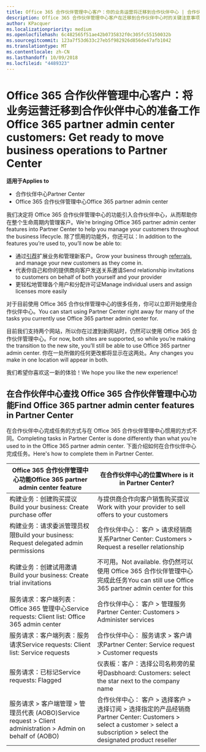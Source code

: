 ```yaml
---
title: Office 365 合作伙伴管理中心客户：你的业务运营将迁移到合作伙伴中心 | 合作伙伴中心
description: Office 365 合作伙伴管理中心客户在迁移到合作伙伴中心时的关键注意事项
author: KPacquer
ms.localizationpriority: medium
ms.openlocfilehash: 6c482565f51ae42b0735832f0c305fc55150032b
ms.sourcegitcommit: 123a7f53d633c27eb5f982926d856de47afb1042
ms.translationtype: MT
ms.contentlocale: zh-CN
ms.lasthandoff: 10/09/2018
ms.locfileid: "4489323"
---
```

# <a name="office-365-partner-admin-center-customers-get-ready-to-move-business-operations-to-partner-center"></a><span data-ttu-id="8b2d8-103">Office 365 合作伙伴管理中心客户：将业务运营迁移到合作伙伴中心的准备工作</span><span class="sxs-lookup"><span data-stu-id="8b2d8-103">Office 365 partner admin center customers: Get ready to move business operations to Partner Center</span></span>

**<span data-ttu-id="8b2d8-104">适用于</span><span class="sxs-lookup"><span data-stu-id="8b2d8-104">Applies to</span></span>** 

- <span data-ttu-id="8b2d8-105">合作伙伴中心</span><span class="sxs-lookup"><span data-stu-id="8b2d8-105">Partner Center</span></span>
- <span data-ttu-id="8b2d8-106">Office 365 合作伙伴管理中心</span><span class="sxs-lookup"><span data-stu-id="8b2d8-106">Office 365 partner admin center</span></span>

<span data-ttu-id="8b2d8-107">我们决定将 Office 365 合作伙伴管理中心的功能引入合作伙伴中心，从而帮助你在整个生命周期内管理客户。</span><span class="sxs-lookup"><span data-stu-id="8b2d8-107">We’re bringing Office 365 partner admin center features into Partner Center to help you manage your customers throughout the business lifecycle.</span></span> <span data-ttu-id="8b2d8-108">除了惯用的功能外，你还可以：</span><span class="sxs-lookup"><span data-stu-id="8b2d8-108">In addition to the features you’re used to, you’ll now be able to:</span></span> 

*  <span data-ttu-id="8b2d8-109">通过[引荐](referrals.md)扩展业务和管理新客户。</span><span class="sxs-lookup"><span data-stu-id="8b2d8-109">Grow your business through [referrals](referrals.md), and manage your new customers as they come in.</span></span>
*  <span data-ttu-id="8b2d8-110">代表你自己和你的提供商向客户发送关系邀请</span><span class="sxs-lookup"><span data-stu-id="8b2d8-110">Send relationship invitations to customers on behalf of both yourself and your provider</span></span>
*  <span data-ttu-id="8b2d8-111">更轻松地管理各个用户和分配许可证</span><span class="sxs-lookup"><span data-stu-id="8b2d8-111">Manage individual users and assign licenses more easily</span></span>

<span data-ttu-id="8b2d8-112">对于目前使用 Office 365 合作伙伴管理中心的很多任务，你可以立即开始使用合作伙伴中心。</span><span class="sxs-lookup"><span data-stu-id="8b2d8-112">You can start using Partner Center right away for many of the tasks you currently use Office 365 partner admin center for.</span></span> 

<span data-ttu-id="8b2d8-113">目前我们支持两个网站，所以你在过渡到新网站时，仍然可以使用 Office 365 合作伙伴管理中心。</span><span class="sxs-lookup"><span data-stu-id="8b2d8-113">For now, both sites are supported, so while you’re making the transition to the new site, you’ll still be able to use Office 365 partner admin center.</span></span> <span data-ttu-id="8b2d8-114">你在一处所做的任何更改都将显示在这两处。</span><span class="sxs-lookup"><span data-stu-id="8b2d8-114">Any changes you make in one location will appear in both.</span></span>

<span data-ttu-id="8b2d8-115">我们希望你喜欢这一新的体验！</span><span class="sxs-lookup"><span data-stu-id="8b2d8-115">We hope you like the new experience!</span></span>

## <a name="find-office-365-partner-admin-center-features-in-partner-center"></a><span data-ttu-id="8b2d8-116">在合作伙伴中心查找 Office 365 合作伙伴管理中心功能</span><span class="sxs-lookup"><span data-stu-id="8b2d8-116">Find Office 365 partner admin center features in Partner Center</span></span>

<span data-ttu-id="8b2d8-117">在合作伙伴中心完成任务的方式与在 Office 365 合作伙伴管理中心惯用的方式不同。</span><span class="sxs-lookup"><span data-stu-id="8b2d8-117">Completing tasks in Partner Center is done differently than what you’re used to in the Office 365 partner admin center.</span></span> <span data-ttu-id="8b2d8-118">下面介绍如何在合作伙伴中心完成任务。</span><span class="sxs-lookup"><span data-stu-id="8b2d8-118">Here's how to complete them in Partner Center.</span></span>

| <span data-ttu-id="8b2d8-119">Office 365 合作伙伴管理中心功能</span><span class="sxs-lookup"><span data-stu-id="8b2d8-119">Office 365 partner admin center feature</span></span>                       | <span data-ttu-id="8b2d8-120">在合作伙伴中心的位置</span><span class="sxs-lookup"><span data-stu-id="8b2d8-120">Where is it in Partner Center?</span></span> | 
|   -----------------------------------------------  | -------------- |
| <span data-ttu-id="8b2d8-121">构建业务：创建购买提议</span><span class="sxs-lookup"><span data-stu-id="8b2d8-121">Build your business: Create purchase offer</span></span> | <span data-ttu-id="8b2d8-122">与提供商合作向客户销售购买提议</span><span class="sxs-lookup"><span data-stu-id="8b2d8-122">Work with your provider to sell offers to your customers</span></span> |
| <span data-ttu-id="8b2d8-123">构建业务：请求委派管理员权限</span><span class="sxs-lookup"><span data-stu-id="8b2d8-123">Build your business: Request delegated admin permissions</span></span> | <span data-ttu-id="8b2d8-124">合作伙伴中心： 客户 > 请求经销商关系</span><span class="sxs-lookup"><span data-stu-id="8b2d8-124">Partner Center: Customers > Request a reseller relationship</span></span> |
| <span data-ttu-id="8b2d8-125">构建业务：创建试用邀请</span><span class="sxs-lookup"><span data-stu-id="8b2d8-125">Build your business: Create trial invitations</span></span> | <span data-ttu-id="8b2d8-126">不可用。</span><span class="sxs-lookup"><span data-stu-id="8b2d8-126">Not available.</span></span> <span data-ttu-id="8b2d8-127">你仍然可以使用 Office 365 合作伙伴管理中心完成此任务</span><span class="sxs-lookup"><span data-stu-id="8b2d8-127">You can still use Office 365 partner admin center for this</span></span> |
| <span data-ttu-id="8b2d8-128">服务请求：客户端列表：Office 365 管理中心</span><span class="sxs-lookup"><span data-stu-id="8b2d8-128">Service requests: Client list: Office 365 admin center</span></span> | <span data-ttu-id="8b2d8-129">合作伙伴中心： 客户 > 管理服务</span><span class="sxs-lookup"><span data-stu-id="8b2d8-129">Partner Center: Customers > Administer services</span></span> |
| <span data-ttu-id="8b2d8-130">服务请求：客户端列表：服务请求</span><span class="sxs-lookup"><span data-stu-id="8b2d8-130">Service requests: Client list: Service requests</span></span> | <span data-ttu-id="8b2d8-131">合作伙伴中心： 服务请求 > 客户请求</span><span class="sxs-lookup"><span data-stu-id="8b2d8-131">Partner Center: Service request > Customer requests</span></span> |
| <span data-ttu-id="8b2d8-132">服务请求：已标记</span><span class="sxs-lookup"><span data-stu-id="8b2d8-132">Service requests: Flagged</span></span> | <span data-ttu-id="8b2d8-133">仪表板：客户：选择公司名称旁的星号</span><span class="sxs-lookup"><span data-stu-id="8b2d8-133">Dasbhoard: Customers: select the star next to the company name</span></span> |
| <span data-ttu-id="8b2d8-134">服务请求 > 客户端管理 > 管理员代表 (AOBO)</span><span class="sxs-lookup"><span data-stu-id="8b2d8-134">Service request > Client administration > Admin on behalf of (AOBO)</span></span> | <span data-ttu-id="8b2d8-135">合作伙伴中心： 客户 > 选择客户 > 选择订阅 > 选择指定的产品经销商</span><span class="sxs-lookup"><span data-stu-id="8b2d8-135">Partner Center: Customers > select a customer > select a subscription > select the designated product reseller</span></span> |

